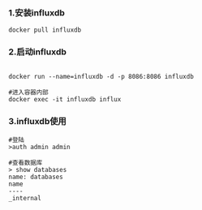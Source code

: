 ### 1.安装influxdb
```shell
docker pull influxdb

```

### 2.启动influxdb
```shell

docker run --name=influxdb -d -p 8086:8086 influxdb

#进入容器内部
docker exec -it influxdb influx
```

### 3.influxdb使用
```shell
#登陆
>auth admin admin

#查看数据库
> show databases
name: databases
name
----
_internal


```
